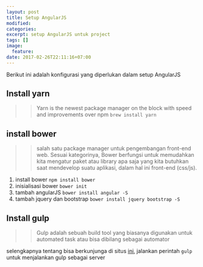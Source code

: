 ```yaml
---
layout: post
title: Setup AngularJS
modified:
categories: 
excerpt: setup AngularJS untuk project
tags: []
image:
  feature:
date: 2017-02-26T22:11:16+07:00
---
```

Berikut ini adalah konfigurasi yang diperlukan dalam setup AngularJS

## Install yarn
>> Yarn is the newest package manager on the block with speed and improvements over npm
`brew install yarn`

## install bower
>> salah satu package manager untuk pengembangan front-end web. Sesuai kategorinya, Bower berfungsi untuk memudahkan kita mengatur paket atau library apa saja yang kita butuhkan saat mendevelop suatu aplikasi, dalam hal ini front-end (css/js).

1. install bower `npm install bower`
2. inisialisasi bower `bower init`
3. tambah angularJS `bower install angular -S`
4. tambah jquery dan bootstrap `bower install jquery bootstrap -S`

## Install gulp
>> Gulp adalah sebuah build tool yang biasanya digunakan untuk automated task atau bisa dibilang sebagai automator

selengkapnya tentang bisa berkunjunga di situs [ini](https://rizkimufrizal.github.io/berkenalan-dengan-gulp/), jalankan perintah `gulp` untuk menjalankan gulp sebagai server




